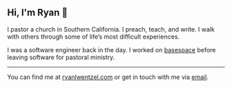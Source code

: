 ## Hi, I'm Ryan 👋

I pastor a church in Southern California. I preach, teach, and write. I walk with others through some of life’s most difficult experiences. 

I was a software engineer back in the day. I worked on [basespace](https://github.com/basespace) before leaving software for pastoral ministry.

---
You can find me at [ryanlwentzel.com](https://ryanlwentzel.com/) or get in touch with me via [email](mailto:hi@ryanlwentzel.com).
